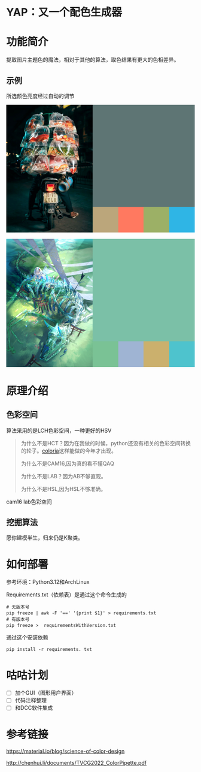 # YAP：又一个配色生成器

# 功能简介

提取图片主题色的魔法，相对于其他的算法，取色结果有更大的色相差异。

## 示例

所选颜色亮度经过自动的调节

![金鱼](https://github.com/LongMenJuZhen/YAP-YetAnotherPalette/blob/master/readme.assets/Group%201.png)

![插画](https://github.com/LongMenJuZhen/YAP-YetAnotherPalette/blob/master/readme.assets/Group%202.png)

# 原理介绍

## 色彩空间

算法采用的是LCH色彩空间，一种更好的HSV

> 为什么不是HCT？因为在我做的时候，python还没有相关的色彩空间转换的轮子。[coloria](https://github.com/coloria-dev/coloria)这样能做的今年才出现。
>
> 为什么不是CAM16,因为真的看不懂QAQ
>
> 为什么不是LAB？因为AB不够直观。
>
> 为什么不是HSL,因为HSL不够准确。

cam16 lab色彩空间

## 挖掘算法

愿你建模半生，归来仍是K聚类。

# 如何部署

参考环境：Python3.12和ArchLinux

Requirements.txt（依赖表）是通过这个命令生成的

```shell
# 无版本号
pip freeze | awk -F '==' '{print $1}' > requirements.txt
# 有版本号
pip freeze >  requirementsWithVersion.txt
```

通过这个安装依赖

```shell
pip install -r requirements. txt
```

# 咕咕计划

- [ ] 加个GUI（图形用户界面）
- [ ] 代码注释整理
- [ ] 和DCC软件集成

# 参考链接

https://material.io/blog/science-of-color-design

http://chenhui.li/documents/TVCG2022_ColorPipette.pdf
